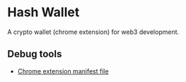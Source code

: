 # Hash Wallet

A crypto wallet (chrome extension) for web3 development.

## Debug tools

- [Chrome extension manifest file](public/manifest.json)
